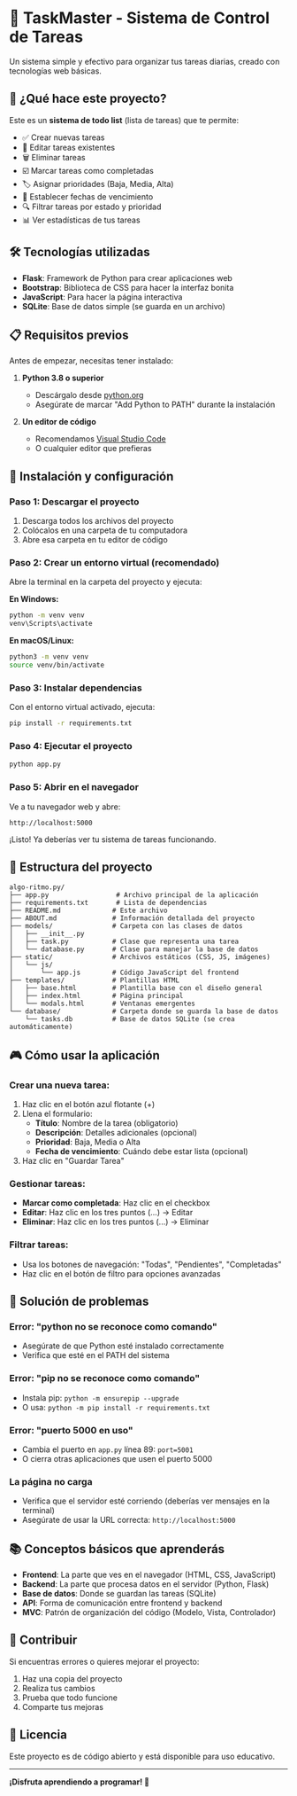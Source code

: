 # 📝 TaskMaster - Sistema de Control de Tareas

Un sistema simple y efectivo para organizar tus tareas diarias, creado con tecnologías web básicas.

## 🎯 ¿Qué hace este proyecto?

Este es un **sistema de todo list** (lista de tareas) que te permite:
- ✅ Crear nuevas tareas
- 📝 Editar tareas existentes
- 🗑️ Eliminar tareas
- ☑️ Marcar tareas como completadas
- 🏷️ Asignar prioridades (Baja, Media, Alta)
- 📅 Establecer fechas de vencimiento
- 🔍 Filtrar tareas por estado y prioridad
- 📊 Ver estadísticas de tus tareas

## 🛠️ Tecnologías utilizadas

- **Flask**: Framework de Python para crear aplicaciones web
- **Bootstrap**: Biblioteca de CSS para hacer la interfaz bonita
- **JavaScript**: Para hacer la página interactiva
- **SQLite**: Base de datos simple (se guarda en un archivo)

## 📋 Requisitos previos

Antes de empezar, necesitas tener instalado:

1. **Python 3.8 o superior**
   - Descárgalo desde [python.org](https://www.python.org/downloads/)
   - Asegúrate de marcar "Add Python to PATH" durante la instalación

2. **Un editor de código**
   - Recomendamos [Visual Studio Code](https://code.visualstudio.com/)
   - O cualquier editor que prefieras

## 🚀 Instalación y configuración

### Paso 1: Descargar el proyecto
1. Descarga todos los archivos del proyecto
2. Colócalos en una carpeta de tu computadora
3. Abre esa carpeta en tu editor de código

### Paso 2: Crear un entorno virtual (recomendado)
Abre la terminal en la carpeta del proyecto y ejecuta:

**En Windows:**
```bash
python -m venv venv
venv\Scripts\activate
```

**En macOS/Linux:**
```bash
python3 -m venv venv
source venv/bin/activate
```

### Paso 3: Instalar dependencias
Con el entorno virtual activado, ejecuta:
```bash
pip install -r requirements.txt
```

### Paso 4: Ejecutar el proyecto
```bash
python app.py
```

### Paso 5: Abrir en el navegador
Ve a tu navegador web y abre:
```
http://localhost:5000
```

¡Listo! Ya deberías ver tu sistema de tareas funcionando.

## 📁 Estructura del proyecto

```
algo-ritmo.py/
├── app.py                 # Archivo principal de la aplicación
├── requirements.txt       # Lista de dependencias
├── README.md             # Este archivo
├── ABOUT.md              # Información detallada del proyecto
├── models/               # Carpeta con las clases de datos
│   ├── __init__.py
│   ├── task.py           # Clase que representa una tarea
│   └── database.py       # Clase para manejar la base de datos
├── static/               # Archivos estáticos (CSS, JS, imágenes)
│   └── js/
│       └── app.js        # Código JavaScript del frontend
├── templates/            # Plantillas HTML
│   ├── base.html         # Plantilla base con el diseño general
│   ├── index.html        # Página principal
│   └── modals.html       # Ventanas emergentes
└── database/             # Carpeta donde se guarda la base de datos
    └── tasks.db          # Base de datos SQLite (se crea automáticamente)
```

## 🎮 Cómo usar la aplicación

### Crear una nueva tarea:
1. Haz clic en el botón azul flotante (+)
2. Llena el formulario:
   - **Título**: Nombre de la tarea (obligatorio)
   - **Descripción**: Detalles adicionales (opcional)
   - **Prioridad**: Baja, Media o Alta
   - **Fecha de vencimiento**: Cuándo debe estar lista (opcional)
3. Haz clic en "Guardar Tarea"

### Gestionar tareas:
- **Marcar como completada**: Haz clic en el checkbox
- **Editar**: Haz clic en los tres puntos (...) → Editar
- **Eliminar**: Haz clic en los tres puntos (...) → Eliminar

### Filtrar tareas:
- Usa los botones de navegación: "Todas", "Pendientes", "Completadas"
- Haz clic en el botón de filtro para opciones avanzadas

## 🔧 Solución de problemas

### Error: "python no se reconoce como comando"
- Asegúrate de que Python esté instalado correctamente
- Verifica que esté en el PATH del sistema

### Error: "pip no se reconoce como comando"
- Instala pip: `python -m ensurepip --upgrade`
- O usa: `python -m pip install -r requirements.txt`

### Error: "puerto 5000 en uso"
- Cambia el puerto en `app.py` línea 89: `port=5001`
- O cierra otras aplicaciones que usen el puerto 5000

### La página no carga
- Verifica que el servidor esté corriendo (deberías ver mensajes en la terminal)
- Asegúrate de usar la URL correcta: `http://localhost:5000`

## 📚 Conceptos básicos que aprenderás

- **Frontend**: La parte que ves en el navegador (HTML, CSS, JavaScript)
- **Backend**: La parte que procesa datos en el servidor (Python, Flask)
- **Base de datos**: Donde se guardan las tareas (SQLite)
- **API**: Forma de comunicación entre frontend y backend
- **MVC**: Patrón de organización del código (Modelo, Vista, Controlador)

## 🤝 Contribuir

Si encuentras errores o quieres mejorar el proyecto:
1. Haz una copia del proyecto
2. Realiza tus cambios
3. Prueba que todo funcione
4. Comparte tus mejoras

## 📄 Licencia

Este proyecto es de código abierto y está disponible para uso educativo.

---

**¡Disfruta aprendiendo a programar! 🎉** 
